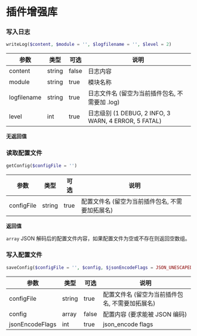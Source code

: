 # 插件增强库

### 写入日志

```php
writeLog($content, $module = '', $logfilename = '', $level = 2)
```

| 参数 | 类型 | 可选 | 说明 |
| ---- | --- | ---- | --- |
| content | string | false | 日志内容 |
| module | string | true | 模块名称 |
| logfilename | string | true | 日志文件名 (留空为当前插件包名, 不需要加 .log) |
| level | int | true | 日志级别 (1 DEBUG, 2 INFO, 3 WARN, 4 ERROR, 5 FATAL) |

**无返回值**

### 读取配置文件

```php
getConfig($configFile = '')
```

| 参数 | 类型 | 可选 | 说明 |
| ---- | --- | ---- | --- |
| configFile | string | true | 配置文件名 (留空为当前插件包名, 不需要加拓展名) |

**返回值**

`array` JSON 解码后的配置文件内容，如果配置文件为空或不存在则返回空数组。

### 写入配置文件

```php
saveConfig($configFile = '', $config, $jsonEncodeFlags = JSON_UNESCAPED_UNICODE)
```

| 参数 | 类型 | 可选 | 说明 |
| ---- | --- | ---- | --- |
| configFile | string | true | 配置文件名 (留空为当前插件包名, 不需要加拓展名) |
| config | array | false | 配置内容 (要求能被 JSON 编码) |
| jsonEncodeFlags | int | true | json_encode flags |
